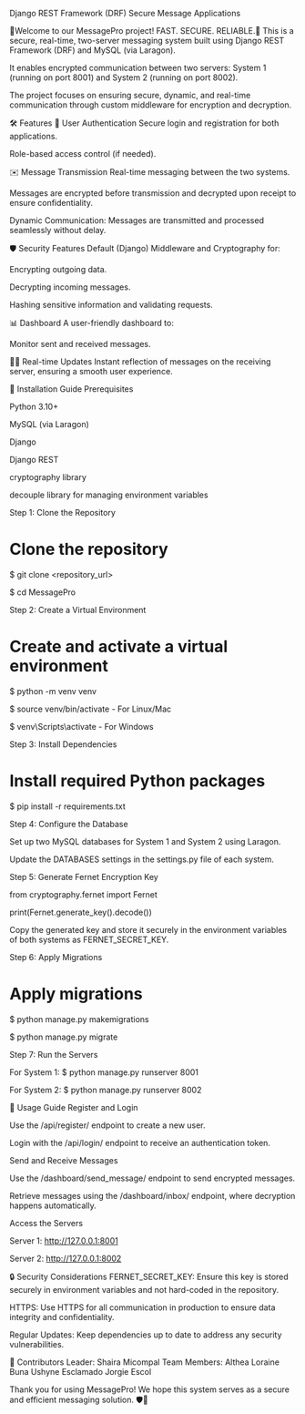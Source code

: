 Django REST Framework (DRF) Secure Message Applications

🌟Welcome to our MessagePro project! FAST. SECURE. RELIABLE.🚀 This is a secure, real-time, two-server messaging system built using Django REST Framework (DRF) and MySQL (via Laragon).

It enables encrypted communication between two servers: System 1 (running on port 8001) and System 2 (running on port 8002). 

The project focuses on ensuring secure, dynamic, and real-time communication through custom middleware for encryption and decryption.

🛠️ Features
🔐 User Authentication
Secure login and registration for both applications.

Role-based access control (if needed).

✉️ Message Transmission
Real-time messaging between the two systems.

Messages are encrypted before transmission and decrypted upon receipt to ensure confidentiality.

Dynamic Communication: Messages are transmitted and processed seamlessly without delay.

🛡️ Security Features
Default (Django) Middleware and Cryptography for:

Encrypting outgoing data.

Decrypting incoming messages.

Hashing sensitive information and validating requests.

📊 Dashboard
A user-friendly dashboard to:

Monitor sent and received messages.

🧑‍💻 Real-time Updates
Instant reflection of messages on the receiving server, ensuring a smooth user experience.

🚀 Installation Guide
Prerequisites

Python 3.10+

MySQL (via Laragon)

Django

Django REST 

cryptography library

decouple library for managing environment variables

Step 1: Clone the Repository

# Clone the repository

$ git clone <repository_url>

$ cd MessagePro

Step 2: Create a Virtual Environment

# Create and activate a virtual environment

$ python -m venv venv

$ source venv/bin/activate  - For Linux/Mac

$ venv\Scripts\activate  - For Windows

Step 3: Install Dependencies

# Install required Python packages

$ pip install -r requirements.txt

Step 4: Configure the Database

Set up two MySQL databases for System 1 and System 2 using Laragon.

Update the DATABASES settings in the settings.py file of each system.

Step 5: Generate Fernet Encryption Key

from cryptography.fernet import Fernet

print(Fernet.generate_key().decode())

Copy the generated key and store it securely in the environment variables of both systems as FERNET_SECRET_KEY.

Step 6: Apply Migrations

# Apply migrations

$ python manage.py makemigrations

$ python manage.py migrate

Step 7: Run the Servers

For System 1:
$ python manage.py runserver 8001

For System 2:
$ python manage.py runserver 8002

🌟 Usage Guide
Register and Login

Use the /api/register/ endpoint to create a new user.

Login with the /api/login/ endpoint to receive an authentication token.

Send and Receive Messages

Use the /dashboard/send_message/ endpoint to send encrypted messages.

Retrieve messages using the /dashboard/inbox/ endpoint, where decryption happens automatically.

Access the Servers

Server 1: http://127.0.0.1:8001

Server 2: http://127.0.0.1:8002

🔒 Security Considerations
FERNET_SECRET_KEY: Ensure this key is stored securely in environment variables and not hard-coded in the repository.

HTTPS: Use HTTPS for all communication in production to ensure data integrity and confidentiality.

Regular Updates: Keep dependencies up to date to address any security vulnerabilities.

👥 Contributors
Leader: Shaira Micompal
Team Members: Althea Loraine Buna
              Ushyne Esclamado
              Jorgie Escol

Thank you for using MessagePro! We hope this system serves as a secure and efficient messaging solution. 🛡️📨

